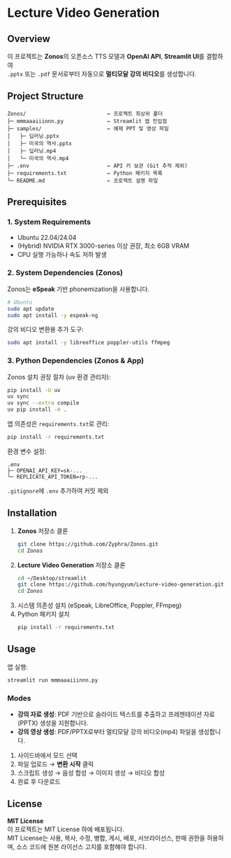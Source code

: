 # Lecture Video Generation

## Overview
이 프로젝트는 **Zonos**의 오픈소스 TTS 모델과 **OpenAI API**, **Streamlit UI**를 결합하여  
`.pptx` 또는 `.pdf` 문서로부터 자동으로 **멀티모달 강의 비디오**를 생성합니다.

## Project Structure
```
Zonos/                          ← 프로젝트 최상위 폴더
├─ mmmaaaiiinnn.py              ← Streamlit 앱 진입점
├─ samples/                     ← 예제 PPT 및 영상 파일
│   ├─ 딥러닝.pptx
│   ├─ 미국의 역사.pptx
│   ├─ 딥러닝.mp4
│   └─ 미국의 역사.mp4
├─ .env                         ← API 키 보관 (Git 추적 제외)
├─ requirements.txt             ← Python 패키지 목록
└─ README.md                    ← 프로젝트 설명 파일
```

## Prerequisites

### 1. System Requirements
- Ubuntu 22.04/24.04
- (Hybrid) NVIDIA RTX 3000-series 이상 권장, 최소 6GB VRAM  
- CPU 실행 가능하나 속도 저하 발생

### 2. System Dependencies (Zonos)
Zonos는 **eSpeak** 기반 phonemization을 사용합니다.
```bash
# Ubuntu
sudo apt update
sudo apt install -y espeak-ng

```

강의 비디오 변환용 추가 도구:
```bash
sudo apt install -y libreoffice poppler-utils ffmpeg
```

### 3. Python Dependencies (Zonos & App)
Zonos 설치 권장 절차 (uv 환경 관리자):
```bash
pip install -U uv
uv sync
uv sync --extra compile
uv pip install -e .
```
앱 의존성은 `requirements.txt`로 관리:
```bash
pip install -r requirements.txt
```
환경 변수 설정:
```text
.env
├─ OPENAI_API_KEY=sk-...
└─ REPLICATE_API_TOKEN=rp-...
```
`.gitignore`에 `.env` 추가하여 커밋 제외

## Installation

1. **Zonos** 저장소 클론
   ```bash
   git clone https://github.com/Zyphra/Zonos.git
   cd Zonos
   ```
2. **Lecture Video Generation** 저장소 클론
   ```bash
   cd ~/Desktop/streamlit
   git clone https://github.com/hyungyum/Lecture-video-generation.git Zonos
   cd Zonos
   ```
3. 시스템 의존성 설치 (eSpeak, LibreOffice, Poppler, FFmpeg)
4. Python 패키지 설치
   ```bash
   pip install -r requirements.txt
   ```

## Usage
앱 실행:
```bash
streamlit run mmmaaaiiinnn.py
```

### Modes
- **강의 자료 생성**: PDF 기반으로 슬라이드 텍스트를 추출하고 프레젠테이션 자료(PPTX) 생성을 지원합니다.
- **강의 영상 생성**: PDF/PPTX로부터 멀티모달 강의 비디오(mp4) 파일을 생성합니다.

1. 사이드바에서 모드 선택  
2. 파일 업로드 → **변환 시작** 클릭  
3. 스크립트 생성 → 음성 합성 → 이미지 생성 → 비디오 합성  
4. 완료 후 다운로드

## License
**MIT License**  
이 프로젝트는 MIT License 하에 배포됩니다.  
MIT License는 사용, 복사, 수정, 병합, 게시, 배포, 서브라이선스, 판매 권한을 허용하며, 소스 코드에 원본 라이선스 고지를 포함해야 합니다.
